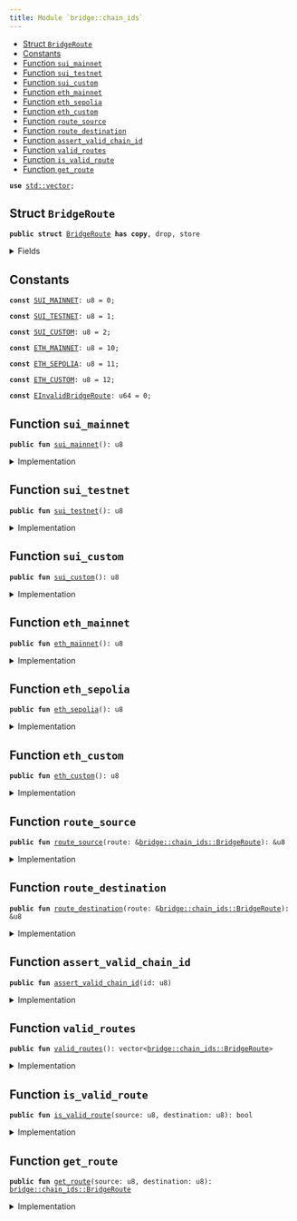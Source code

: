 ```yaml
---
title: Module `bridge::chain_ids`
---
```




-  [Struct `BridgeRoute`](#bridge_chain_ids_BridgeRoute)
-  [Constants](#@Constants_0)
-  [Function `sui_mainnet`](#bridge_chain_ids_sui_mainnet)
-  [Function `sui_testnet`](#bridge_chain_ids_sui_testnet)
-  [Function `sui_custom`](#bridge_chain_ids_sui_custom)
-  [Function `eth_mainnet`](#bridge_chain_ids_eth_mainnet)
-  [Function `eth_sepolia`](#bridge_chain_ids_eth_sepolia)
-  [Function `eth_custom`](#bridge_chain_ids_eth_custom)
-  [Function `route_source`](#bridge_chain_ids_route_source)
-  [Function `route_destination`](#bridge_chain_ids_route_destination)
-  [Function `assert_valid_chain_id`](#bridge_chain_ids_assert_valid_chain_id)
-  [Function `valid_routes`](#bridge_chain_ids_valid_routes)
-  [Function `is_valid_route`](#bridge_chain_ids_is_valid_route)
-  [Function `get_route`](#bridge_chain_ids_get_route)


<pre><code><b>use</b> <a href="../std/vector.md#std_vector">std::vector</a>;
</code></pre>



<a name="bridge_chain_ids_BridgeRoute"></a>

## Struct `BridgeRoute`



<pre><code><b>public</b> <b>struct</b> <a href="../bridge/chain_ids.md#bridge_chain_ids_BridgeRoute">BridgeRoute</a> <b>has</b> <b>copy</b>, drop, store
</code></pre>



<details>
<summary>Fields</summary>


<dl>
<dt>
<code>source: u8</code>
</dt>
<dd>
</dd>
<dt>
<code>destination: u8</code>
</dt>
<dd>
</dd>
</dl>


</details>

<a name="@Constants_0"></a>

## Constants


<a name="bridge_chain_ids_SUI_MAINNET"></a>



<pre><code><b>const</b> <a href="../bridge/chain_ids.md#bridge_chain_ids_SUI_MAINNET">SUI_MAINNET</a>: u8 = 0;
</code></pre>



<a name="bridge_chain_ids_SUI_TESTNET"></a>



<pre><code><b>const</b> <a href="../bridge/chain_ids.md#bridge_chain_ids_SUI_TESTNET">SUI_TESTNET</a>: u8 = 1;
</code></pre>



<a name="bridge_chain_ids_SUI_CUSTOM"></a>



<pre><code><b>const</b> <a href="../bridge/chain_ids.md#bridge_chain_ids_SUI_CUSTOM">SUI_CUSTOM</a>: u8 = 2;
</code></pre>



<a name="bridge_chain_ids_ETH_MAINNET"></a>



<pre><code><b>const</b> <a href="../bridge/chain_ids.md#bridge_chain_ids_ETH_MAINNET">ETH_MAINNET</a>: u8 = 10;
</code></pre>



<a name="bridge_chain_ids_ETH_SEPOLIA"></a>



<pre><code><b>const</b> <a href="../bridge/chain_ids.md#bridge_chain_ids_ETH_SEPOLIA">ETH_SEPOLIA</a>: u8 = 11;
</code></pre>



<a name="bridge_chain_ids_ETH_CUSTOM"></a>



<pre><code><b>const</b> <a href="../bridge/chain_ids.md#bridge_chain_ids_ETH_CUSTOM">ETH_CUSTOM</a>: u8 = 12;
</code></pre>



<a name="bridge_chain_ids_EInvalidBridgeRoute"></a>



<pre><code><b>const</b> <a href="../bridge/chain_ids.md#bridge_chain_ids_EInvalidBridgeRoute">EInvalidBridgeRoute</a>: u64 = 0;
</code></pre>



<a name="bridge_chain_ids_sui_mainnet"></a>

## Function `sui_mainnet`



<pre><code><b>public</b> <b>fun</b> <a href="../bridge/chain_ids.md#bridge_chain_ids_sui_mainnet">sui_mainnet</a>(): u8
</code></pre>



<details>
<summary>Implementation</summary>


<pre><code><b>public</b> <b>fun</b> <a href="../bridge/chain_ids.md#bridge_chain_ids_sui_mainnet">sui_mainnet</a>(): u8 { <a href="../bridge/chain_ids.md#bridge_chain_ids_SUI_MAINNET">SUI_MAINNET</a> }
</code></pre>



</details>

<a name="bridge_chain_ids_sui_testnet"></a>

## Function `sui_testnet`



<pre><code><b>public</b> <b>fun</b> <a href="../bridge/chain_ids.md#bridge_chain_ids_sui_testnet">sui_testnet</a>(): u8
</code></pre>



<details>
<summary>Implementation</summary>


<pre><code><b>public</b> <b>fun</b> <a href="../bridge/chain_ids.md#bridge_chain_ids_sui_testnet">sui_testnet</a>(): u8 { <a href="../bridge/chain_ids.md#bridge_chain_ids_SUI_TESTNET">SUI_TESTNET</a> }
</code></pre>



</details>

<a name="bridge_chain_ids_sui_custom"></a>

## Function `sui_custom`



<pre><code><b>public</b> <b>fun</b> <a href="../bridge/chain_ids.md#bridge_chain_ids_sui_custom">sui_custom</a>(): u8
</code></pre>



<details>
<summary>Implementation</summary>


<pre><code><b>public</b> <b>fun</b> <a href="../bridge/chain_ids.md#bridge_chain_ids_sui_custom">sui_custom</a>(): u8 { <a href="../bridge/chain_ids.md#bridge_chain_ids_SUI_CUSTOM">SUI_CUSTOM</a> }
</code></pre>



</details>

<a name="bridge_chain_ids_eth_mainnet"></a>

## Function `eth_mainnet`



<pre><code><b>public</b> <b>fun</b> <a href="../bridge/chain_ids.md#bridge_chain_ids_eth_mainnet">eth_mainnet</a>(): u8
</code></pre>



<details>
<summary>Implementation</summary>


<pre><code><b>public</b> <b>fun</b> <a href="../bridge/chain_ids.md#bridge_chain_ids_eth_mainnet">eth_mainnet</a>(): u8 { <a href="../bridge/chain_ids.md#bridge_chain_ids_ETH_MAINNET">ETH_MAINNET</a> }
</code></pre>



</details>

<a name="bridge_chain_ids_eth_sepolia"></a>

## Function `eth_sepolia`



<pre><code><b>public</b> <b>fun</b> <a href="../bridge/chain_ids.md#bridge_chain_ids_eth_sepolia">eth_sepolia</a>(): u8
</code></pre>



<details>
<summary>Implementation</summary>


<pre><code><b>public</b> <b>fun</b> <a href="../bridge/chain_ids.md#bridge_chain_ids_eth_sepolia">eth_sepolia</a>(): u8 { <a href="../bridge/chain_ids.md#bridge_chain_ids_ETH_SEPOLIA">ETH_SEPOLIA</a> }
</code></pre>



</details>

<a name="bridge_chain_ids_eth_custom"></a>

## Function `eth_custom`



<pre><code><b>public</b> <b>fun</b> <a href="../bridge/chain_ids.md#bridge_chain_ids_eth_custom">eth_custom</a>(): u8
</code></pre>



<details>
<summary>Implementation</summary>


<pre><code><b>public</b> <b>fun</b> <a href="../bridge/chain_ids.md#bridge_chain_ids_eth_custom">eth_custom</a>(): u8 { <a href="../bridge/chain_ids.md#bridge_chain_ids_ETH_CUSTOM">ETH_CUSTOM</a> }
</code></pre>



</details>

<a name="bridge_chain_ids_route_source"></a>

## Function `route_source`



<pre><code><b>public</b> <b>fun</b> <a href="../bridge/chain_ids.md#bridge_chain_ids_route_source">route_source</a>(route: &<a href="../bridge/chain_ids.md#bridge_chain_ids_BridgeRoute">bridge::chain_ids::BridgeRoute</a>): &u8
</code></pre>



<details>
<summary>Implementation</summary>


<pre><code><b>public</b> <b>fun</b> <a href="../bridge/chain_ids.md#bridge_chain_ids_route_source">route_source</a>(route: &<a href="../bridge/chain_ids.md#bridge_chain_ids_BridgeRoute">BridgeRoute</a>): &u8 {
    &route.source
}
</code></pre>



</details>

<a name="bridge_chain_ids_route_destination"></a>

## Function `route_destination`



<pre><code><b>public</b> <b>fun</b> <a href="../bridge/chain_ids.md#bridge_chain_ids_route_destination">route_destination</a>(route: &<a href="../bridge/chain_ids.md#bridge_chain_ids_BridgeRoute">bridge::chain_ids::BridgeRoute</a>): &u8
</code></pre>



<details>
<summary>Implementation</summary>


<pre><code><b>public</b> <b>fun</b> <a href="../bridge/chain_ids.md#bridge_chain_ids_route_destination">route_destination</a>(route: &<a href="../bridge/chain_ids.md#bridge_chain_ids_BridgeRoute">BridgeRoute</a>): &u8 {
    &route.destination
}
</code></pre>



</details>

<a name="bridge_chain_ids_assert_valid_chain_id"></a>

## Function `assert_valid_chain_id`



<pre><code><b>public</b> <b>fun</b> <a href="../bridge/chain_ids.md#bridge_chain_ids_assert_valid_chain_id">assert_valid_chain_id</a>(id: u8)
</code></pre>



<details>
<summary>Implementation</summary>


<pre><code><b>public</b> <b>fun</b> <a href="../bridge/chain_ids.md#bridge_chain_ids_assert_valid_chain_id">assert_valid_chain_id</a>(id: u8) {
    <b>assert</b>!(
        id == <a href="../bridge/chain_ids.md#bridge_chain_ids_SUI_MAINNET">SUI_MAINNET</a> ||
            id == <a href="../bridge/chain_ids.md#bridge_chain_ids_SUI_TESTNET">SUI_TESTNET</a> ||
            id == <a href="../bridge/chain_ids.md#bridge_chain_ids_SUI_CUSTOM">SUI_CUSTOM</a> ||
            id == <a href="../bridge/chain_ids.md#bridge_chain_ids_ETH_MAINNET">ETH_MAINNET</a> ||
            id == <a href="../bridge/chain_ids.md#bridge_chain_ids_ETH_SEPOLIA">ETH_SEPOLIA</a> ||
            id == <a href="../bridge/chain_ids.md#bridge_chain_ids_ETH_CUSTOM">ETH_CUSTOM</a>,
        <a href="../bridge/chain_ids.md#bridge_chain_ids_EInvalidBridgeRoute">EInvalidBridgeRoute</a>,
    )
}
</code></pre>



</details>

<a name="bridge_chain_ids_valid_routes"></a>

## Function `valid_routes`



<pre><code><b>public</b> <b>fun</b> <a href="../bridge/chain_ids.md#bridge_chain_ids_valid_routes">valid_routes</a>(): vector&lt;<a href="../bridge/chain_ids.md#bridge_chain_ids_BridgeRoute">bridge::chain_ids::BridgeRoute</a>&gt;
</code></pre>



<details>
<summary>Implementation</summary>


<pre><code><b>public</b> <b>fun</b> <a href="../bridge/chain_ids.md#bridge_chain_ids_valid_routes">valid_routes</a>(): vector&lt;<a href="../bridge/chain_ids.md#bridge_chain_ids_BridgeRoute">BridgeRoute</a>&gt; {
    vector[
        <a href="../bridge/chain_ids.md#bridge_chain_ids_BridgeRoute">BridgeRoute</a> { source: <a href="../bridge/chain_ids.md#bridge_chain_ids_SUI_MAINNET">SUI_MAINNET</a>, destination: <a href="../bridge/chain_ids.md#bridge_chain_ids_ETH_MAINNET">ETH_MAINNET</a> },
        <a href="../bridge/chain_ids.md#bridge_chain_ids_BridgeRoute">BridgeRoute</a> { source: <a href="../bridge/chain_ids.md#bridge_chain_ids_ETH_MAINNET">ETH_MAINNET</a>, destination: <a href="../bridge/chain_ids.md#bridge_chain_ids_SUI_MAINNET">SUI_MAINNET</a> },
        <a href="../bridge/chain_ids.md#bridge_chain_ids_BridgeRoute">BridgeRoute</a> { source: <a href="../bridge/chain_ids.md#bridge_chain_ids_SUI_TESTNET">SUI_TESTNET</a>, destination: <a href="../bridge/chain_ids.md#bridge_chain_ids_ETH_SEPOLIA">ETH_SEPOLIA</a> },
        <a href="../bridge/chain_ids.md#bridge_chain_ids_BridgeRoute">BridgeRoute</a> { source: <a href="../bridge/chain_ids.md#bridge_chain_ids_SUI_TESTNET">SUI_TESTNET</a>, destination: <a href="../bridge/chain_ids.md#bridge_chain_ids_ETH_CUSTOM">ETH_CUSTOM</a> },
        <a href="../bridge/chain_ids.md#bridge_chain_ids_BridgeRoute">BridgeRoute</a> { source: <a href="../bridge/chain_ids.md#bridge_chain_ids_SUI_CUSTOM">SUI_CUSTOM</a>, destination: <a href="../bridge/chain_ids.md#bridge_chain_ids_ETH_CUSTOM">ETH_CUSTOM</a> },
        <a href="../bridge/chain_ids.md#bridge_chain_ids_BridgeRoute">BridgeRoute</a> { source: <a href="../bridge/chain_ids.md#bridge_chain_ids_SUI_CUSTOM">SUI_CUSTOM</a>, destination: <a href="../bridge/chain_ids.md#bridge_chain_ids_ETH_SEPOLIA">ETH_SEPOLIA</a> },
        <a href="../bridge/chain_ids.md#bridge_chain_ids_BridgeRoute">BridgeRoute</a> { source: <a href="../bridge/chain_ids.md#bridge_chain_ids_ETH_SEPOLIA">ETH_SEPOLIA</a>, destination: <a href="../bridge/chain_ids.md#bridge_chain_ids_SUI_TESTNET">SUI_TESTNET</a> },
        <a href="../bridge/chain_ids.md#bridge_chain_ids_BridgeRoute">BridgeRoute</a> { source: <a href="../bridge/chain_ids.md#bridge_chain_ids_ETH_SEPOLIA">ETH_SEPOLIA</a>, destination: <a href="../bridge/chain_ids.md#bridge_chain_ids_SUI_CUSTOM">SUI_CUSTOM</a> },
        <a href="../bridge/chain_ids.md#bridge_chain_ids_BridgeRoute">BridgeRoute</a> { source: <a href="../bridge/chain_ids.md#bridge_chain_ids_ETH_CUSTOM">ETH_CUSTOM</a>, destination: <a href="../bridge/chain_ids.md#bridge_chain_ids_SUI_TESTNET">SUI_TESTNET</a> },
        <a href="../bridge/chain_ids.md#bridge_chain_ids_BridgeRoute">BridgeRoute</a> { source: <a href="../bridge/chain_ids.md#bridge_chain_ids_ETH_CUSTOM">ETH_CUSTOM</a>, destination: <a href="../bridge/chain_ids.md#bridge_chain_ids_SUI_CUSTOM">SUI_CUSTOM</a> },
    ]
}
</code></pre>



</details>

<a name="bridge_chain_ids_is_valid_route"></a>

## Function `is_valid_route`



<pre><code><b>public</b> <b>fun</b> <a href="../bridge/chain_ids.md#bridge_chain_ids_is_valid_route">is_valid_route</a>(source: u8, destination: u8): bool
</code></pre>



<details>
<summary>Implementation</summary>


<pre><code><b>public</b> <b>fun</b> <a href="../bridge/chain_ids.md#bridge_chain_ids_is_valid_route">is_valid_route</a>(source: u8, destination: u8): bool {
    <b>let</b> route = <a href="../bridge/chain_ids.md#bridge_chain_ids_BridgeRoute">BridgeRoute</a> { source, destination };
    <a href="../bridge/chain_ids.md#bridge_chain_ids_valid_routes">valid_routes</a>().contains(&route)
}
</code></pre>



</details>

<a name="bridge_chain_ids_get_route"></a>

## Function `get_route`



<pre><code><b>public</b> <b>fun</b> <a href="../bridge/chain_ids.md#bridge_chain_ids_get_route">get_route</a>(source: u8, destination: u8): <a href="../bridge/chain_ids.md#bridge_chain_ids_BridgeRoute">bridge::chain_ids::BridgeRoute</a>
</code></pre>



<details>
<summary>Implementation</summary>


<pre><code><b>public</b> <b>fun</b> <a href="../bridge/chain_ids.md#bridge_chain_ids_get_route">get_route</a>(source: u8, destination: u8): <a href="../bridge/chain_ids.md#bridge_chain_ids_BridgeRoute">BridgeRoute</a> {
    <b>let</b> route = <a href="../bridge/chain_ids.md#bridge_chain_ids_BridgeRoute">BridgeRoute</a> { source, destination };
    <b>assert</b>!(<a href="../bridge/chain_ids.md#bridge_chain_ids_valid_routes">valid_routes</a>().contains(&route), <a href="../bridge/chain_ids.md#bridge_chain_ids_EInvalidBridgeRoute">EInvalidBridgeRoute</a>);
    route
}
</code></pre>



</details>
